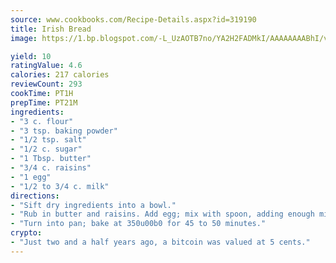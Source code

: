 ```yaml
---
source: www.cookbooks.com/Recipe-Details.aspx?id=319190
title: Irish Bread
image: https://1.bp.blogspot.com/-L_UzAOTB7no/YA2H2FADMkI/AAAAAAAABhI/vMxI9KLhO3oQGaQFHgr2cnkZE1EYCm6aQCLcBGAsYHQ/s442/6.png

yield: 10
ratingValue: 4.6
calories: 217 calories
reviewCount: 293
cookTime: PT1H
prepTime: PT21M
ingredients:
- "3 c. flour"
- "3 tsp. baking powder"
- "1/2 tsp. salt"
- "1/2 c. sugar"
- "1 Tbsp. butter"
- "3/4 c. raisins"
- "1 egg"
- "1/2 to 3/4 c. milk"
directions:
- "Sift dry ingredients into a bowl."
- "Rub in butter and raisins. Add egg; mix with spoon, adding enough milk to form dough into a round loaf."
- "Turn into pan; bake at 350u00b0 for 45 to 50 minutes."
crypto:
- "Just two and a half years ago, a bitcoin was valued at 5 cents."
---
```

